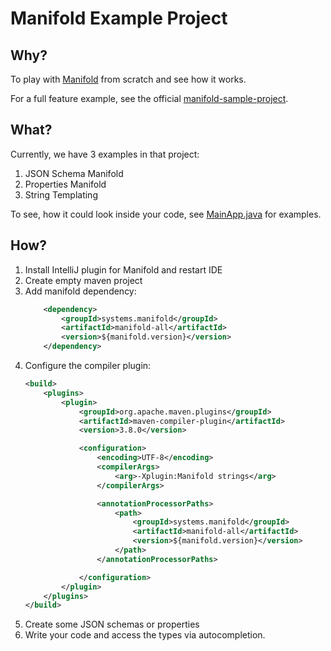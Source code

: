 # Manifold Example Project
## Why?
To play with [Manifold](http://manifold.systems/) from scratch and see how it works.

For a full feature example, see the official [manifold-sample-project](https://github.com/manifold-systems/manifold-sample-project).

## What?
Currently, we have 3 examples in that project:
1. JSON Schema Manifold
1. Properties Manifold
1. String Templating

To see, how it could look inside your code, see [MainApp.java](src/main/java/de/grayc/example/manifold/MainApp.java) for examples.

## How?
1. Install IntelliJ plugin for Manifold and restart IDE
1. Create empty maven project
1. Add manifold dependency:
    ```xml
        <dependency>
            <groupId>systems.manifold</groupId>
            <artifactId>manifold-all</artifactId>
            <version>${manifold.version}</version>
        </dependency>
    ```
1. Configure the compiler plugin:
    ```xml
    <build>
        <plugins>
            <plugin>
                <groupId>org.apache.maven.plugins</groupId>
                <artifactId>maven-compiler-plugin</artifactId>
                <version>3.8.0</version>

                <configuration>
                    <encoding>UTF-8</encoding>
                    <compilerArgs>
                        <arg>-Xplugin:Manifold strings</arg>
                    </compilerArgs>

                    <annotationProcessorPaths>
                        <path>
                            <groupId>systems.manifold</groupId>
                            <artifactId>manifold-all</artifactId>
                            <version>${manifold.version}</version>
                        </path>
                    </annotationProcessorPaths>

                </configuration>
            </plugin>
        </plugins>
    </build>
    ```
1. Create some JSON schemas or properties
1. Write your code and access the types via autocompletion.